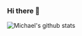 ### Hi there 👋

![Michael's github stats](https://github-readme-stats.vercel.app/api?username=michael0liver&show_icons=true&bg_color=00000000)
